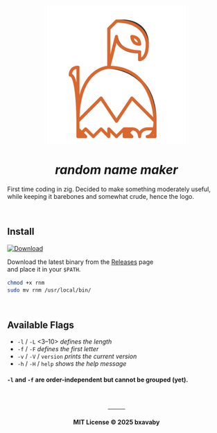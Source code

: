 <div align="center">

<img src="assets/rnml.svg" width="320" alt="rnm logo" />

# _random name maker_

<div align="left">

First time coding in zig. Decided to make something moderately useful, while keeping it barebones and somewhat crude, hence the logo.

<br>

## Install

[![Download](https://img.shields.io/badge/release-latest-black?style=flat-square)](../../releases/latest)

Download the latest binary from the [Releases](../../releases/latest) page  
and place it in your `$PATH`.

```bash
chmod +x rnm
sudo mv rnm /usr/local/bin/
```

<br>

## Available Flags

- `-l` / `-L` <3–10> _defines the length_  
- `-f` / `-F` <char> _defines the first letter_  
- `-v` / `-V` / `version` _prints the current version_  
- `-h` / `-H` / `help` _shows the help message_

#### `-l` and `-f` are order-independent but cannot be grouped (yet).

</div>

<br>

<div align="center">

────

**MIT License © 2025 bxavaby**

</div>

